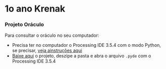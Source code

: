 # 1o ano Krenak

### Projeto Oráculo

Para consultar o oráculo no seu computador:
- Precisa ter no computador o Processing IDE 3.5.4 com o modo Python, se precisar, [veja ainstruções aqui](https://abav.lugaralgum.com/como-instalar-o-processing-modo-python/)
- [Baixe aqui](https://drive.google.com/file/d/1fl1Jiw8zaM7upNJzAnUS7cnmoWZC8gg7/view?usp=sharing) o projeto, deszipe a pasta e abra o arquivo `.pyde` com o Processing IDE 3.5.4


